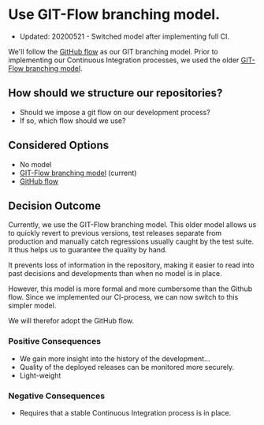 # Use GIT-Flow branching model.
* Updated: 20200521 - Switched model after implementing full CI. 

We'll follow the [GitHub flow](https://guides.github.com/introduction/flow/) as our GIT branching model. Prior to 
implementing our Continuous Integration processes, we used the older
[GIT-Flow branching model](https://nvie.com/posts/a-successful-git-branching-model/). 

## How should we structure our repositories?
* Should we impose a git flow on our development process?
* If so, which flow should we use?

## Considered Options
* No model
* [GIT-Flow branching model](https://nvie.com/posts/a-successful-git-branching-model/) (current)
* [GitHub flow](https://guides.github.com/introduction/flow/)

## Decision Outcome
Currently, we use the GIT-Flow branching model. This older model allows us to quickly revert to previous versions, test 
releases separate from production and manually catch regressions usually caught by the test suite. 
It thus helps us to guarantee the quality by hand. 

It prevents loss of information in the repository, making it easier to read into past decisions and developments than 
when no model is in place.

However, this model is more formal and more cumbersome than the Github flow. 
Since we implemented our CI-process, we can now switch to this simpler model. 

We will therefor adopt the GitHub flow.

### Positive Consequences 
* We gain more insight into the history of the development…
* Quality of the deployed releases can be monitored more securely.
* Light-weight

### Negative Consequences
* Requires that a stable Continuous Integration process is in place.
